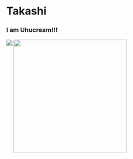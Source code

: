 # Takashi

### I am Uhucream!!!
<a href="https://github.com/anuraghazra/github-readme-stats">
  <img align="left" src="https://github-readme-stats.vercel.app/api?username=Uhucream&count_private=true&bg_color=050505&title_color=FFFFFF&icon_color=2D8FFF&text_color=FFFFFF&show_icons=true" />
</a>
<!--
<a href="https://github.com/anuraghazra/github-readme-stats">
  <img align="left" src="https://github-readme-stats.vercel.app/api/top-langs/?username=Uhucream&bg_color=050505&title_color=FFFFFF&icon_color=2D8FFF&text_color=FFFFFF&show_icons=true" />
</a>
-->

<a>
<img width="300" src="https://imgur.com/6bewDZX">
</a>
